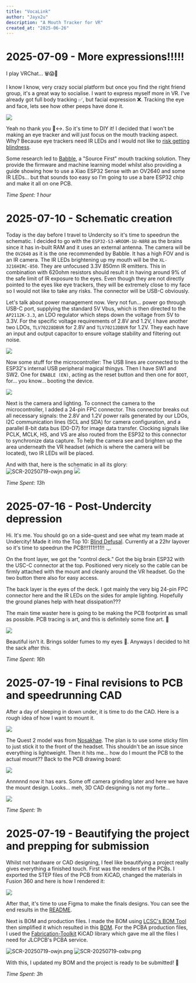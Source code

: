 ```yaml
---
title: "VocaLink"
author: "Jayx2u"
description: "A Mouth Tracker for VR"
created_at: "2025-06-26"
---
```


# 2025-07-09 - More expressions!!!!!
I play VRChat... 🗑️😱🤯

I know I know, very crazy social platform but once you find the right friend group, it's a great way to socialise. I want to express myself more in VR. I've already got full body tracking ✅, but facial expression ❌. Tracking the eye and face, lets see how other peeps have done it.

![](https://github.com/Jayx2u/vocalink/blob/main/assets/SCR-20250709-tkvl.png?raw=true)

Yeah no thank you 🙂‍↔️. So it's time to DIY it! I decided that I won't be making an eye tracker and will just focus on the mouth tracking aspect. Why? Because eye trackers need IR LEDs and I would not like to [risk getting blindness](https://docs.eyetrackvr.dev/getting_started/led_safety). 

Some research led to [Babble](https://babble.diy/), a "Source First" mouth tracking solution. They provide the firmware and machine learning model whilst also providing a guide showing how to use a Xiao ESP32 Sense with an OV2640 and some IR LEDs... but that sounds too easy so I'm going to use a bare ESP32 chip and make it all on one PCB.

*Time Spent: 1 hour*

# 2025-07-10 - Schematic creation
Today is the day before I travel to Undercity so it's time to speedrun the schematic. I decided to go with the `ESP32-S3-WROOM-1U-N8R8` as the brains since it has in-built RAM and it uses an external antenna. The camera will be the `OV2640` as it is the one recommended by Babble. It has a high FOV and is an IR camera. The IR LEDs brightening up my mouth will be the `XL-3216HIRC-850`. They are unfocused 3.3V 850mn IR emitters. This in combination with 620ohm resistors should result it in having around 9% of the safe limit of IR exposure to the eyes. Even though they are not directly pointed to the eyes like eye trackers, they will be extremely close to my face so I would not like to take any risks. The connector will be USB-C obviously.

Let's talk about power management now. Very not fun... power go through USB-C port, supplying the standard 5V Vbus, which is then directed to the `AP2112K-3.3`, an LDO regulator which steps down the voltage from 5V to 3.3V. For the specific voltage requirements of 2.8V and 1.2V, I have another two LDOs, `TLV70228DBVR` for 2.8V and `TLV70212DBVR` for 1.2V. They each have an input and output capacitor to ensure voltage stability and filtering out noise.  

![](https://github.com/Jayx2u/vocalink/blob/main/assets/SCR-20250710-hgvd.png?raw=true)

Now some stuff for the microcontroller: The USB lines are connected to the ESP32's internal USB peripheral magical thingys. Then I have SW1 and SW2. One for `ENABLE (EN)`, acting as the reset button and then one for `BOOT`, for... you know... booting the device.

![](https://github.com/Jayx2u/vocalink/blob/main/assets/SCR-20250710-hjmb.png?raw=true)

Next is the camera and lighting. To connect the camera to the microcontroller, I added a 24-pin FPC connector. This connector breaks out all necessary signals: the 2.8V and 1.2V power rails generated by our LDOs, I2C communication lines (SCL and SDA) for camera configuration, and a parallel 8-bit data bus (D0-D7) for image data transfer. Clocking signals like PCLK, MCLK, HS, and VS are also routed from the ESP32 to this connector to synchronize data capture. To help the camera see and brighten up the area underneath the VR headset (which is where the camera will be located), two IR LEDs will be placed.

And with that, here is the schematic in all its glory:
![SCR-20250719-owjn.png](assets/SCR-20250719-owjn.png)
![](https://github.com/Jayx2u/vocalink/blob/main/assets/SCR-20250710-hnoe.png?raw=true)

*Time Spent: 13h*

# 2025-07-16 - Post-Undercity depression

Hi. It's me. You should go on a side-quest and see what my team made at Undercity! Made it into the Top 10: [Blind Defusal](https://github.com/Jayx2u/blind-defusal). Currently at a 22hr layover so it's time to speedrun the PCB!!!111!!11!! ._.

On the front layer, we got the "control deck." Got the big brain ESP32 with the USC-C connector at the top. Positioned very nicely so the cable can be firmly attached with the mount and cleanly around the VR headset. Go the two button there also for easy access. 

The back layer is the eyes of the deck. I got mainly the very big 24-pin FPC connector here and the IR LEDs on the sides for ample lighting. Hopefully the ground planes help with heat dissipation???

The main time waster here is going to be making the PCB footprint as small as possible. PCB tracing is art, and this is definitely some fine art. 🤭

![](https://github.com/Jayx2u/vocalink/blob/main/assets/vocalink-pcbdesign.png?raw=true)

Beautiful isn't it. Brings solder fumes to my eyes 🥹. Anyways I decided to hit the sack after this.

*Time Spent: 16h*

# 2025-07-19 - Final revisions to PCB and speedrunning CAD

After a day of sleeping in down under, it is time to do the CAD. Here is a rough idea of how I want to mount it.

![](https://github.com/Jayx2u/vocalink/blob/main/assets/SCR-20250719-kene.png?raw=true)

The Quest 2 model was from [Nosakhae](https://sketchfab.com/3d-models/oculus-quest-2-c6a1c2623d224a1bbb81a38915f7e898). The plan is to use some sticky film to just stick it to the front of the headset. This shouldn't be an issue since everything is lightweight. Then it hits me... how do I mount the PCB to the actual mount?? Back to the PCB drawing board:

![](https://github.com/Jayx2u/vocalink/blob/main/assets/vocalink-pcbdesign2.png?raw=true)

Annnnnd now it has ears. Some off camera grinding later and here we have the mount design. Looks... meh, 3D CAD designing is not my forte...

![](https://github.com/Jayx2u/vocalink/blob/main/assets/SCR-20250719-lnda.png?raw=true)

*Time Spent: 1h*

# 2025-07-19 - Beautifying the project and prepping for submission
Whilst not hardware or CAD designing, I feel like beautifying a project really gives everything a finished touch. First was the renders of the PCBs. I exported the STEP files of the PCB from KiCAD, changed the materials in Fusion 360 and here is how I rendered it:

![](https://github.com/Jayx2u/vocalink/blob/main/assets/SCR-20250719-mfyu.png?raw=true)

After that, it's time to use Figma to make the finals designs. You can see the end results in the [README](/README.md).

Next is BOM and production files. I made the BOM using [LCSC's BOM Tool](https://lcsc.com/bom) then simplified it which resulted in this [BOM](/BILL-OF-MATERIALS.csv). For the PCBA production files, I used the [Fabrication-Toolkit](https://github.com/bennymeg/Fabrication-Toolkit) KiCAD library which gave me all the files I need for JLCPCB's PCBA service.

![SCR-20250719-owjn.png](assets/SCR-20250719-owjn.png)
![SCR-20250719-oxbv.png](assets/SCR-20250719-oxbv.png)

With this, I updated my BOM and the project is ready to be submitted! 🎉

*Time Spent: 3h*
